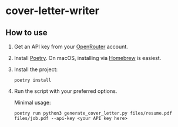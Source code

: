 # cover-letter-writer

## How to use

1. Get an API key from your [OpenRouter](https://openrouter.ai/settings/keys) account.
2. Install [Poetry](https://python-poetry.org/docs/#installation). On macOS, installing via [Homebrew](https://formulae.brew.sh/formula/poetry#default) is easiest.
3. Install the project:

   ```shell
   poetry install
   ```

4. Run the script with your preferred options.

   Minimal usage:

   ```shell
   poetry run python3 generate_cover_letter.py files/resume.pdf files/job.pdf --api-key <your API key here>
   ```
